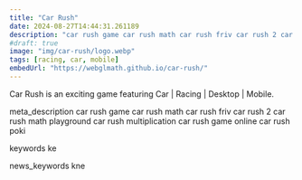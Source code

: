 ```yaml
---
title: "Car Rush"
date: 2024-08-27T14:44:31.261189
description: "car rush game car rush math car rush friv car rush 2 car rush math playground car rush multiplication car rush game online car rush poki"
#draft: true
image: "img/car-rush/logo.webp"
tags: [racing, car, mobile]
embedUrl: "https://webglmath.github.io/car-rush/"
---
```


Car Rush is an exciting game featuring Car | Racing | Desktop | Mobile.

meta_description
car rush game car rush math car rush friv car rush 2 car rush math playground car rush multiplication car rush game online car rush poki


keywords
ke


news_keywords
kne
